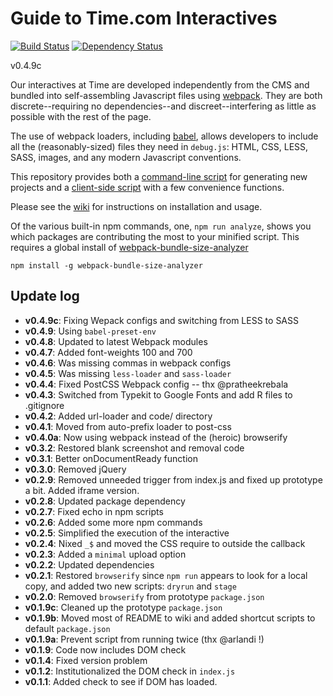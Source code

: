 Guide to Time.com Interactives
====

[![Build Status](https://travis-ci.org/TimeMagazine/time-interactive.png)](https://travis-ci.org/TimeMagazine/time-interactive) 
[![Dependency Status](https://david-dm.org/TimeMagazine/time-interactive.svg)](https://david-dm.org/TimeMagazine/time-interactive)

v0.4.9c

Our interactives at Time are developed independently from the CMS and bundled into self-assembling Javascript files using [webpack](https://webpack.github.io/). They are both discrete--requiring no dependencies--and discreet--interfering as little as possible with the rest of the page. 

The use of webpack loaders, including [babel](https://babeljs.io/), allows developers to include all the (reasonably-sized) files they need in `debug.js`: HTML, CSS, LESS, SASS, images, and any modern Javascript conventions.

This repository provides both a [command-line script](https://github.com/TimeMagazine/time-interactive/blob/master/bin/generate.js) for generating new projects and a [client-side script](https://github.com/TimeMagazine/time-interactive/blob/master/index.js) with a few convenience functions.

Please see the [wiki](https://github.com/TimeMagazine/time-interactive/wiki) for instructions on installation and usage. 

Of the various built-in npm commands, one, `npm run analyze`, shows you which packages are contributing the most to your minified script. This requires a global install of [webpack-bundle-size-analyzer](https://github.com/robertknight/webpack-bundle-size-analyzer)

	npm install -g webpack-bundle-size-analyzer

## Update log
+ **v0.4.9c**: Fixing Wepack configs and switching from LESS to SASS
+ **v0.4.9**: Using `babel-preset-env`
+ **v0.4.8**: Updated to latest Webpack modules
+ **v0.4.7**: Added font-weights 100 and 700
+ **v0.4.6**: Was missing commas in webpack configs
+ **v0.4.5**: Was missing `less-loader` and `sass-loader`
+ **v0.4.4**: Fixed PostCSS Webpack config -- thx @pratheekrebala
+ **v0.4.3**: Switched from Typekit to Google Fonts and add R files to .gitignore
+ **v0.4.2**: Added url-loader and code/ directory 
+ **v0.4.1**: Moved from auto-prefix loader to post-css
+ **v0.4.0a**: Now using webpack instead of the (heroic) browserify
+ **v0.3.2**: Restored blank screenshot and removal code
+ **v0.3.1**: Better onDocumentReady function
+ **v0.3.0**: Removed jQuery
+ **v0.2.9**: Removed unneeded trigger from index.js and fixed up prototype a bit. Added iframe version.
+ **v0.2.8**: Updated package dependency
+ **v0.2.7**: Fixed echo in npm scripts
+ **v0.2.6**: Added some more npm commands
+ **v0.2.5**: Simplified the execution of the interactive
+ **v0.2.4**: Nixed `_$` and moved the CSS require to outside the callback
+ **v0.2.3**: Added a `minimal` upload option
+ **v0.2.2**: Updated dependencies
+ **v0.2.1**: Restored `browserify` since `npm run` appears to look for a local copy, and added two new scripts: `dryrun` and `stage`
+ **v0.2.0**: Removed `browserify` from prototype `package.json`
+ **v0.1.9c**: Cleaned up the prototype `package.json`
+ **v0.1.9b**: Moved most of README to wiki and added shortcut scripts to default `package.json`
+ **v0.1.9a**: Prevent script from running twice (thx @arlandi !)
+ **v0.1.9**: Code now includes DOM check
+ **v0.1.4**: Fixed version problem
+ **v0.1.2**: Institutionalized the DOM check in `index.js`
+ **v0.1.1**: Added check to see if DOM has loaded.